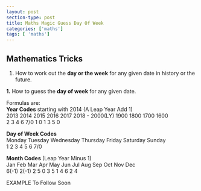 ```yaml
---
layout: post
section-type: post
title: Maths Magic Guess Day Of Week
categories: ['maths']
tags: [ 'maths']
---
```



## Mathematics Tricks

1. How to work out the **day or the week** for any given date in history or the future.


**1.** How to guess the **day of week** for any given date.

Formulas are:  
**Year Codes** starting with 2014 (A Leap Year Add 1)  
2013  2014  2015  2016  2017  2018 - 2000(LY) 1900  1800  1700  1600  
2     3     4     6     7/0   1      0        1     3     5     0  

**Day of Week Codes**  
Monday  Tuesday Wednesday Thursday  Friday  Saturday  Sunday  
1       2       3         4         5       6         7/0  

**Month Codes** (Leap Year Minus 1)  
Jan   Feb   Mar Apr May Jun Jul Aug Sep Oct Nov Dec  
6(-1) 2(-1) 2   5   0   3   5   1   4   6   2   4  

EXAMPLE To Follow Soon  
